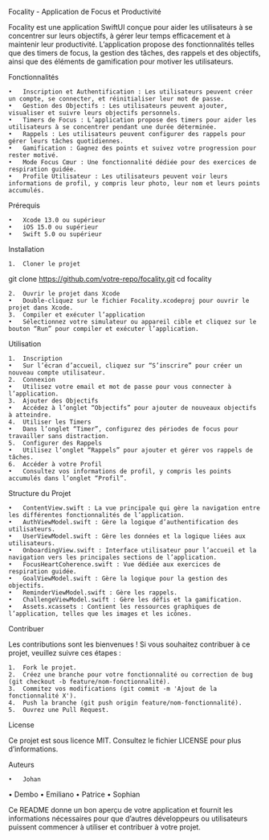 Focality - Application de Focus et Productivité

Focality est une application SwiftUI conçue pour aider les utilisateurs à se concentrer sur leurs objectifs, à gérer leur temps efficacement et à maintenir leur productivité. L’application propose des fonctionnalités telles que des timers de focus, la gestion des tâches, des rappels et des objectifs, ainsi que des éléments de gamification pour motiver les utilisateurs.

Fonctionnalités

	•	Inscription et Authentification : Les utilisateurs peuvent créer un compte, se connecter, et réinitialiser leur mot de passe.
	•	Gestion des Objectifs : Les utilisateurs peuvent ajouter, visualiser et suivre leurs objectifs personnels.
	•	Timers de Focus : L’application propose des timers pour aider les utilisateurs à se concentrer pendant une durée déterminée.
	•	Rappels : Les utilisateurs peuvent configurer des rappels pour gérer leurs tâches quotidiennes.
	•	Gamification : Gagnez des points et suivez votre progression pour rester motivé.
	•	Mode Focus Cœur : Une fonctionnalité dédiée pour des exercices de respiration guidée.
	•	Profile Utilisateur : Les utilisateurs peuvent voir leurs informations de profil, y compris leur photo, leur nom et leurs points accumulés.

Prérequis

	•	Xcode 13.0 ou supérieur
	•	iOS 15.0 ou supérieur
	•	Swift 5.0 ou supérieur

Installation

	1.	Cloner le projet

git clone https://github.com/votre-repo/focality.git
cd focality

	2.	Ouvrir le projet dans Xcode
	•	Double-cliquez sur le fichier Focality.xcodeproj pour ouvrir le projet dans Xcode.
	3.	Compiler et exécuter l’application
	•	Sélectionnez votre simulateur ou appareil cible et cliquez sur le bouton “Run” pour compiler et exécuter l’application.

Utilisation

	1.	Inscription
	•	Sur l’écran d’accueil, cliquez sur “S’inscrire” pour créer un nouveau compte utilisateur.
	2.	Connexion
	•	Utilisez votre email et mot de passe pour vous connecter à l’application.
	3.	Ajouter des Objectifs
	•	Accédez à l’onglet “Objectifs” pour ajouter de nouveaux objectifs à atteindre.
	4.	Utiliser les Timers
	•	Dans l’onglet “Timer”, configurez des périodes de focus pour travailler sans distraction.
	5.	Configurer des Rappels
	•	Utilisez l’onglet “Rappels” pour ajouter et gérer vos rappels de tâches.
	6.	Accéder à votre Profil
	•	Consultez vos informations de profil, y compris les points accumulés dans l’onglet “Profil”.

Structure du Projet

	•	ContentView.swift : La vue principale qui gère la navigation entre les différentes fonctionnalités de l’application.
	•	AuthViewModel.swift : Gère la logique d’authentification des utilisateurs.
	•	UserViewModel.swift : Gère les données et la logique liées aux utilisateurs.
	•	OnboardingView.swift : Interface utilisateur pour l’accueil et la navigation vers les principales sections de l’application.
	•	FocusHeartCoherence.swift : Vue dédiée aux exercices de respiration guidée.
	•	GoalViewModel.swift : Gère la logique pour la gestion des objectifs.
	•	ReminderViewModel.swift : Gère les rappels.
	•	ChallengeViewModel.swift : Gère les défis et la gamification.
	•	Assets.xcassets : Contient les ressources graphiques de l’application, telles que les images et les icônes.

Contribuer

Les contributions sont les bienvenues ! Si vous souhaitez contribuer à ce projet, veuillez suivre ces étapes :

	1.	Fork le projet.
	2.	Créez une branche pour votre fonctionnalité ou correction de bug (git checkout -b feature/nom-fonctionnalité).
	3.	Commitez vos modifications (git commit -m 'Ajout de la fonctionnalité X').
	4.	Push la branche (git push origin feature/nom-fonctionnalité).
	5.	Ouvrez une Pull Request.

License

Ce projet est sous licence MIT. Consultez le fichier LICENSE pour plus d’informations.

Auteurs

	•	Johan
 •	Dembo
 •	Emiliano
 •	Patrice
 •	Sophian

Ce README donne un bon aperçu de votre application et fournit les informations nécessaires pour que d’autres développeurs ou utilisateurs puissent commencer à utiliser et contribuer à votre projet.


